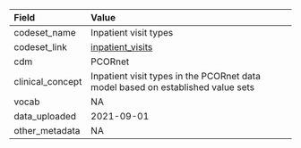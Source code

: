 |Field            |Value                                                                           |
|:----------------|:-------------------------------------------------------------------------------|
|codeset_name     |Inpatient visit types                                                           |
|codeset_link     |[inpatient_visits](https://github.com/PEDSnet/Variable-Dictionary/blob/main/visit/inpatient_visits.csv)|
|cdm              |PCORnet                                                                         |
|clinical_concept |Inpatient visit types in the PCORnet data model based on established value sets |
|vocab            |NA                                                                              |
|data_uploaded    |2021-09-01                                                                      |
|other_metadata   |NA                                                                              |

